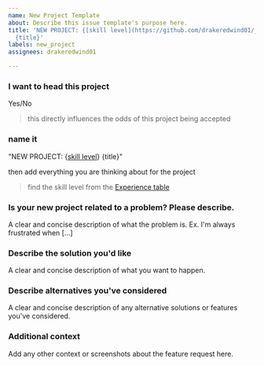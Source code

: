 ```yaml
---
name: New Project Template
about: Describe this issue template's purpose here.
title: 'NEW PROJECT: {[skill level](https://github.com/drakeredwind01/___Open-Python-Projects/blob/main/README.md#experience-table)}
  {title}'
labels: new_project
assignees: drakeredwind01

---
```


### I want to head this project
Yes/No

> this directly influences the odds of this project being accepted

### name it 
"NEW PROJECT: {[skill level](https://github.com/drakeredwind01/___Open-Python-Projects/blob/main/README.md#experience-table)} {title}"

then add everything you are thinking about for the project

> find the skill level from the [Experience table](https://github.com/drakeredwind01/___Open-Python-Projects/blob/main/README.md#experience-table)



### **Is your new project related to a problem? Please describe.**
A clear and concise description of what the problem is. Ex. I'm always frustrated when [...]

### **Describe the solution you'd like**
A clear and concise description of what you want to happen.

### **Describe alternatives you've considered**
A clear and concise description of any alternative solutions or features you've considered.

### **Additional context**
Add any other context or screenshots about the feature request here.
